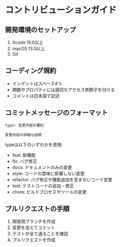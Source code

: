 # コントリビューションガイド

## 開発環境のセットアップ
1. Xcode 15.0以上
2. macOS 13.5以上
3. Git

## コーディング規約
- インデントはスペース4つ
- 関数やプロパティには適切なアクセス修飾子を付ける
- コメントは日本語で記述

## コミットメッセージのフォーマット
```
type: 変更内容の要約

変更内容の詳細な説明
```

typeは以下のいずれかを使用:
- feat: 新機能
- fix: バグ修正
- docs: ドキュメントのみの変更
- style: コードの意味に影響しない変更
- refactor: バグ修正や機能追加を含まないコード変更
- test: テストコードの追加・修正
- chore: ビルドプロセスやツールの変更

## プルリクエストの手順
1. 開発用ブランチを作成
2. 変更を加えてコミット
3. テストが全て通ることを確認
4. プルリクエストを作成
